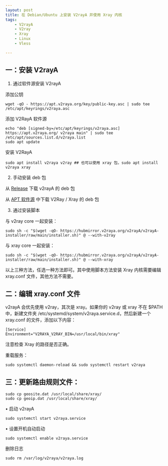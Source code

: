 ```yaml
---
layout: post
title: ﻿在 Debian/Ubuntu 上安装 V2rayA 并使用 Xray 内核
tags:
    - V2rayA
    - V2ray
    - Xray
    - Linux
    - Vless

---
```


## 一：安装 V2rayA

1. 通过软件源安装 V2rayA

添加公钥

    wget -qO - https://apt.v2raya.org/key/public-key.asc | sudo tee /etc/apt/keyrings/v2raya.asc

添加 V2RayA 软件源

    echo "deb [signed-by=/etc/apt/keyrings/v2raya.asc] https://apt.v2raya.org/ v2raya main" | sudo tee /etc/apt/sources.list.d/v2raya.list
    sudo apt update

安装 V2RayA

    sudo apt install v2raya v2ray ## 也可以使用 xray 包，sudo apt install v2raya xray
    

2. 手动安装 deb 包

从 [Release](https://github.com/v2rayA/v2rayA/releases) 下载 v2rayA 的 deb 包

从 [APT 软件源](https://github.com/v2rayA/v2raya-apt/tree/master/pool/main/) 中下载 V2Ray / Xray 的 deb 包


3. 通过安装脚本

与 v2ray core 一起安装：

    sudo sh -c "$(wget -qO- https://hubmirror.v2raya.org/v2rayA/v2rayA-installer/raw/main/installer.sh)" @ --with-v2ray

与 xray core 一起安装：

    sudo sh -c "$(wget -qO- https://hubmirror.v2raya.org/v2rayA/v2rayA-installer/raw/main/installer.sh)" @ --with-xray

以上三种方法，任选一种方法即可。其中使用脚本方法安装 Xray 内核需要编辑 xray.conf 文件，其他方法不需要。


## 二：编辑 xray.conf 文件

v2rayA 会优先使用 v2ray，其次是 xray。如果你的 v2ray 或 xray 不在 $PATH 中，新建文件夹 /etc/systemd/system/v2raya.service.d，然后新建一个 xray.conf 的文件，添加以下内容：

    [Service]
    Environment="V2RAYA_V2RAY_BIN=/usr/local/bin/xray"

注意检查 Xray 的路径是否正确。

重载服务：

    sudo systemctl daemon-reload && sudo systemctl restart v2raya

## 三：更新路由规则文件：

    sudo cp geosite.dat /usr/local/share/xray/
    sudo cp geoip.dat /usr/local/share/xray/

• 启动 v2rayA

    sudo systemctl start v2raya.service

• 设置开机自动启动

    sudo systemctl enable v2raya.service

删除日志

    sudo rm /var/log/v2raya/v2raya.log
